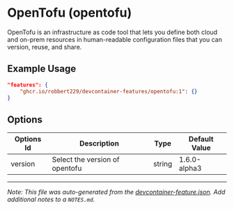
# OpenTofu (opentofu)

OpenTofu is an infrastructure as code tool that lets you define both cloud and on-prem resources in human-readable configuration files that you can version, reuse, and share.

## Example Usage

```json
"features": {
    "ghcr.io/robbert229/devcontainer-features/opentofu:1": {}
}
```

## Options

| Options Id | Description | Type | Default Value |
|-----|-----|-----|-----|
| version | Select the version of opentofu | string | 1.6.0-alpha3 |



---

_Note: This file was auto-generated from the [devcontainer-feature.json](https://github.com/robbert229/devcontainer-features/blob/main/src/opentofu/devcontainer-feature.json).  Add additional notes to a `NOTES.md`._
